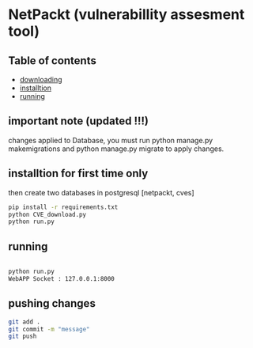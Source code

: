 # NetPackt (vulnerabillity assesment tool)

## Table of contents
- [downloading](#downloading)
- [installtion](#installtion)
- [running](#running)

## important note (updated !!!)
changes applied to Database, you must run python manage.py makemigrations and python manage.py migrate to apply changes.

## installtion for first time only

then create two databases in postgresql [netpackt, cves]

```bash
pip install -r requirements.txt
python CVE_download.py
python run.py
```
## running
```bash

python run.py
WebAPP Socket : 127.0.0.1:8000

```
## pushing changes

```bash
git add .
git commit -m "message"
git push
```
